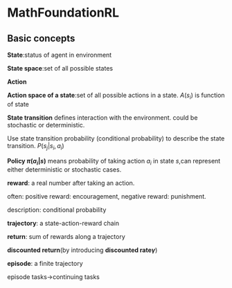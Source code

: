 # MathFoundationRL
## Basic concepts
**State**:status of agent in environment

**State space**:set of all possible states

**Action**

**Action space of a state**:set of all possible actions in a state. $A(s_i)$ is function of state

**State transition** defines interaction with the environment. could be stochastic or deterministic.

Use state transition probability (conditional probability) to describe the state transition. $P(s_j|s_i,a_i)$

**Policy $\pi(a_i|s)$** means probability of taking action $a_i$ in state $s$,can represent either deterministic or stochastic cases.

**reward**: a real number after taking an action.

often: positive reward: encouragement, negative reward: punishment.

description: conditional probability

**trajectory**: a state-action-reward chain

**return**: sum of rewards along a trajectory

**discounted return**(by introducing **discounted rate$\gamma$**)

**episode**: a finite trajectory

episode tasks->continuing tasks

